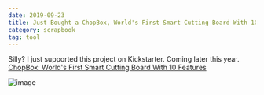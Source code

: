 ```yaml
---
date: 2019-09-23
title: Just Bought a ChopBox, World's First Smart Cutting Board With 10 Features on Kickstarter
category: scrapbook
tag: tool
---
```


Silly? I just supported this project on Kickstarter. Coming later this year.
[ChopBox: World's First Smart Cutting Board With 10 Features](https://www.kickstarter.com/projects/theyescompany/chopbox-a-new-way-to-cook?ref=thanks-tweet)

![image](https://ksr-ugc.imgix.net/assets/026/589/164/b1170253424f630015ccadc74b95e9e9_original.png?ixlib=rb-2.1.0&w=680&fit=max&v=1569335371&auto=format&gif-q=50&lossless=true&s=1804f1ca1cfb90182cc27f6403f50bb2)